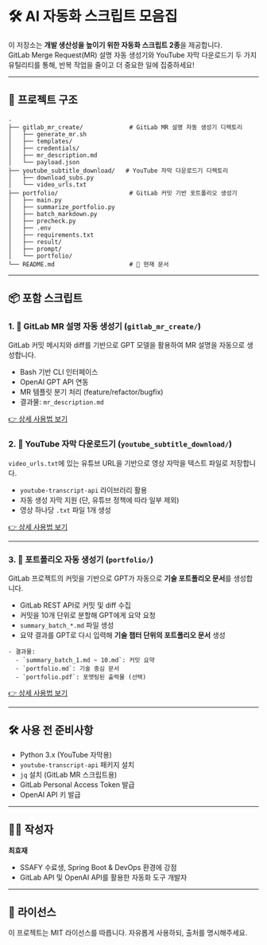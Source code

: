 # 🛠️ AI 자동화 스크립트 모음집

이 저장소는 **개발 생산성을 높이기 위한 자동화 스크립트 2종**을 제공합니다.  
GitLab Merge Request(MR) 설명 자동 생성기와 YouTube 자막 다운로드기 두 가지 유틸리티를 통해, 반복 작업을 줄이고 더 중요한 일에 집중하세요!

---

## 📁 프로젝트 구조

```
.
├── gitlab_mr_create/             # GitLab MR 설명 자동 생성기 디렉토리
│   ├── generate_mr.sh
│   ├── templates/
│   ├── credentials/
│   ├── mr_description.md
│   └── payload.json
├── youtube_subtitle_download/   # YouTube 자막 다운로드기 디렉토리
│   ├── download_subs.py
│   └── video_urls.txt
├── portfolio/                    # GitLab 커밋 기반 포트폴리오 생성기
│   ├── main.py
│   ├── summarize_portfolio.py
│   ├── batch_markdown.py
│   ├── precheck.py
│   ├── .env
│   ├── requirements.txt
│   ├── result/
│   ├── prompt/
│   └── portfolio/
└── README.md                     # 🧾 현재 문서
```

---

## 📦 포함 스크립트

### 1. 🧠 GitLab MR 설명 자동 생성기 (`gitlab_mr_create/`)

GitLab 커밋 메시지와 diff를 기반으로 GPT 모델을 활용하여 MR 설명을 자동으로 생성합니다.

- Bash 기반 CLI 인터페이스
- OpenAI GPT API 연동
- MR 템플릿 분기 처리 (feature/refactor/bugfix)
- 결과물: `mr_description.md`

[👉 상세 사용법 보기](./gitlab_mr_create/README.md)

### 2. 📘 YouTube 자막 다운로드기 (`youtube_subtitle_download/`)

`video_urls.txt`에 있는 유튜브 URL을 기반으로 영상 자막을 텍스트 파일로 저장합니다.

- `youtube-transcript-api` 라이브러리 활용
- 자동 생성 자막 지원 (단, 유튜브 정책에 따라 일부 제외)
- 영상 하나당 `.txt` 파일 1개 생성

[👉 상세 사용법 보기](./youtube_subtitle_download/README.md)

---

### 3. 📂 포트폴리오 자동 생성기 (`portfolio/`)

GitLab 프로젝트의 커밋을 기반으로 GPT가 자동으로 **기술 포트폴리오 문서**를 생성합니다.

- GitLab REST API로 커밋 및 diff 수집
- 커밋을 10개 단위로 분할해 GPT에게 요약 요청
- `summary_batch_*.md` 파일 생성
- 요약 결과를 GPT로 다시 입력해 **기술 챕터 단위의 포트폴리오 문서** 생성

```
- 결과물:
  - `summary_batch_1.md ~ 10.md`: 커밋 요약
  - `portfolio.md`: 기술 중심 문서
  - `portfolio.pdf`: 포맷팅된 출력물 (선택)
```

[👉 상세 사용법 보기](./gitlab_portfolio/README.md)

---

## 🛠️ 사용 전 준비사항

- Python 3.x (YouTube 자막용)
- `youtube-transcript-api` 패키지 설치
- `jq` 설치 (GitLab MR 스크립트용)
- GitLab Personal Access Token 발급
- OpenAI API 키 발급

---

## 🙋‍♂️ 작성자

**최효재**  
- SSAFY 수료생, Spring Boot & DevOps 환경에 강점  
- GitLab API 및 OpenAI API를 활용한 자동화 도구 개발자

---

## 📜 라이선스

이 프로젝트는 MIT 라이선스를 따릅니다. 자유롭게 사용하되, 출처를 명시해주세요.